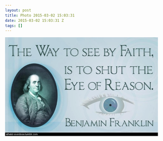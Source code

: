 ```yaml
---
layout: post
title: Photo 2015-03-02 15:03:31
date: 2015-03-02 15:03:31 Z
tags: []
---
```

![](/media/2015/03/112515129469.jpg)
